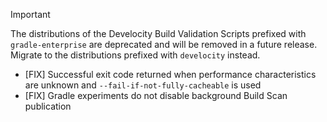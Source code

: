 > [!IMPORTANT]
> The distributions of the Develocity Build Validation Scripts prefixed with `gradle-enterprise` are deprecated and will be removed in a future release. Migrate to the distributions prefixed with `develocity` instead.

- [FIX] Successful exit code returned when performance characteristics are unknown and `--fail-if-not-fully-cacheable` is used
- [FIX] Gradle experiments do not disable background Build Scan publication
